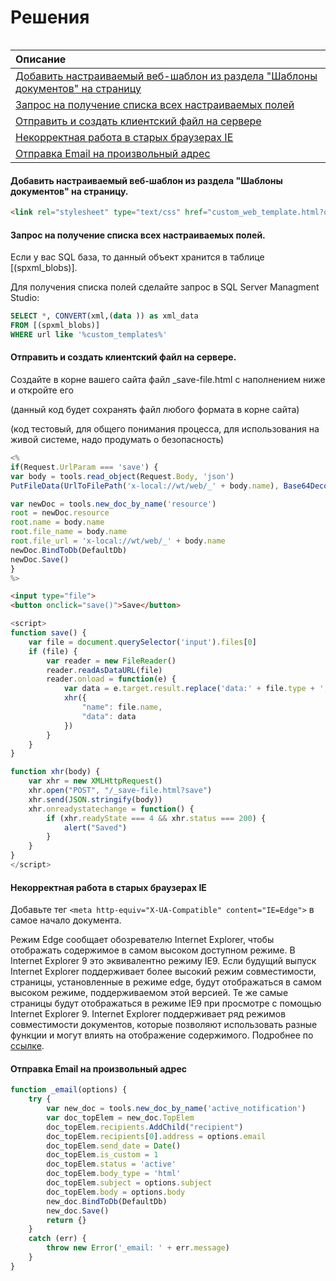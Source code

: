 # Решения

|  |
| :--- |


| Описание |
| :--- |
| [Добавить настраиваемый веб-шаблон из раздела "Шаблоны документов" на страницу](#добавить-настраиваемый-веб-шаблон-из-раздела-шаблоны-документов-на-страницу) |
| [Запрос на получение списка всех настраиваемых полей](#запрос-на-получение-списка-всех-настраиваемых-полей) |
| [Отправить и создать клиентский файл на сервере](#отправить-и-создать-клиентский-файл-на-сервере) |
| [Некорректная работа в старых браузерах IE](#некорректная-работа-в-старых-браузерах-ie) |
| [Отправка Email на произвольный адрес](#отправка-email-на-произвольный-адрес) |



#### Добавить настраиваемый веб-шаблон из раздела "Шаблоны документов" на страницу.

```html
<link rel="stylesheet" type="text/css" href="custom_web_template.html?object_id=<%=ArrayFirstElem(XQuery("for $elem in custom_web_templates where $elem/code=5796971352983414117 return $elem")).id%>
```

#### 

#### Запрос на получение списка всех настраиваемых полей.

Если у вас SQL база, то данный объект хранится в таблице \[\(spxml\_blobs\)\].

Для получения списка полей сделайте запрос в SQL Server Managment Studio:

```sql
SELECT *, CONVERT(xml,(data )) as xml_data 
FROM [(spxml_blobs)]
WHERE url like '%custom_templates%'
```

#### 

#### Отправить и создать клиентский файл на сервере.

Создайте в корне вашего сайта файл \_save-file.html с наполнением ниже и откройте его

\(данный код будет сохранять файл любого формата в корне сайта\)

\(код тестовый, для общего понимания процесса, для использования на живой системе, надо продумать о безопасность\)

```js
<%
if(Request.UrlParam === 'save') {
var body = tools.read_object(Request.Body, 'json')
PutFileData(UrlToFilePath('x-local://wt/web/_' + body.name), Base64Decode(body.data))

var newDoc = tools.new_doc_by_name('resource')
root = newDoc.resource
root.name = body.name
root.file_name = body.name
root.file_url = 'x-local://wt/web/_' + body.name
newDoc.BindToDb(DefaultDb)
newDoc.Save()
}
%>
```

```html
<input type="file">
<button onclick="save()">Save</button>
```

```js
<script>
function save() {
    var file = document.querySelector('input').files[0]
    if (file) {
        var reader = new FileReader()
        reader.readAsDataURL(file)
        reader.onload = function(e) {
            var data = e.target.result.replace('data:' + file.type + ';base64,', '')
            xhr({
                "name": file.name,
                "data": data
            })
        }
    }
}

function xhr(body) {
    var xhr = new XMLHttpRequest()
    xhr.open("POST", "/_save-file.html?save")
    xhr.send(JSON.stringify(body))
    xhr.onreadystatechange = function() {
        if (xhr.readyState === 4 && xhr.status === 200) {
            alert("Saved")
        }
    }
}
</script>
```

#### 

#### Некорректная работа в старых браузерах IE

Добавьте тег `<meta http-equiv="X-UA-Compatible" content="IE=Edge">` в самое начало документа.

Режим Edge сообщает обозревателю Internet Explorer, чтобы отображать содержимое в самом высоком доступном режиме. В Internet Explorer 9 это эквивалентно режиму IE9. Если будущий выпуск Internet Explorer поддерживает более высокий режим совместимости, страницы, установленные в режиме edge, будут отображаться в самом высоком режиме, поддерживаемом этой версией. Те же самые страницы будут отображаться в режиме IE9 при просмотре с помощью Internet Explorer 9. Internet Explorer поддерживает ряд режимов совместимости документов, которые позволяют использовать разные функции и могут влиять на отображение содержимого. Подробнее по [ссылке](http://qaru.site/questions/10755/what-does-meta-http-equiv-x-ua-compatible-content-ie-edge-do).

#### 

#### Отправка Email на произвольный адрес

```js
function _email(options) {
    try {
        var new_doc = tools.new_doc_by_name('active_notification')
        var doc_topElem = new_doc.TopElem
        doc_topElem.recipients.AddChild("recipient")
        doc_topElem.recipients[0].address = options.email
        doc_topElem.send_date = Date()
        doc_topElem.is_custom = 1
        doc_topElem.status = 'active'
        doc_topElem.body_type = 'html'
        doc_topElem.subject = options.subject
        doc_topElem.body = options.body
        new_doc.BindToDb(DefaultDb)
        new_doc.Save()
        return {}
    }
    catch (err) {
        throw new Error('_email: ' + err.message)
    }
}
```

#### 



